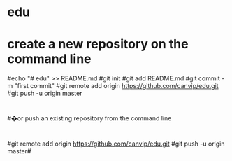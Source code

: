 # edu
# create a new repository on the command line

#echo "# edu" >> README.md
#git init
#git add README.md
#git commit -m "first commit"
#git remote add origin https://github.com/canvip/edu.git
#git push -u origin master
#
#�or push an existing repository from the command line
#
#git remote add origin https://github.com/canvip/edu.git
#git push -u origin master#